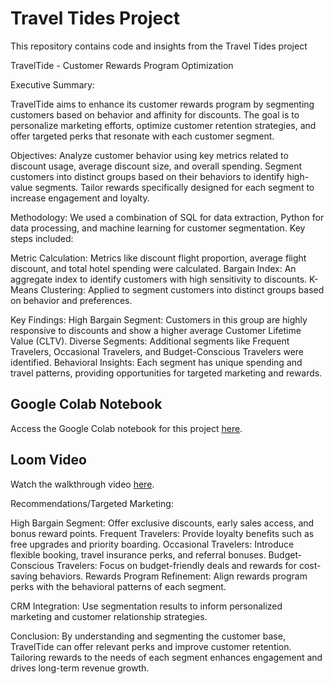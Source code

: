 
# Travel Tides Project
This repository contains code and insights from the Travel Tides project

TravelTide - Customer Rewards Program Optimization

Executive Summary:

TravelTide aims to enhance its customer rewards program by segmenting customers based on behavior and affinity for discounts. The goal is to personalize marketing efforts, optimize customer retention strategies, and offer targeted perks that resonate with each customer segment.

Objectives:
Analyze customer behavior using key metrics related to discount usage, average discount size, and overall spending.
Segment customers into distinct groups based on their behaviors to identify high-value segments.
Tailor rewards specifically designed for each segment to increase engagement and loyalty.

Methodology:
We used a combination of SQL for data extraction, Python for data processing, and machine learning for customer segmentation. Key steps included:

Metric Calculation: Metrics like discount flight proportion, average flight discount, and total hotel spending were calculated.
Bargain Index: An aggregate index to identify customers with high sensitivity to discounts.
K-Means Clustering: Applied to segment customers into distinct groups based on behavior and preferences.

Key Findings:
High Bargain Segment: Customers in this group are highly responsive to discounts and show a higher average Customer Lifetime Value (CLTV).
Diverse Segments: Additional segments like Frequent Travelers, Occasional Travelers, and Budget-Conscious Travelers were identified.
Behavioral Insights: Each segment has unique spending and travel patterns, providing opportunities for targeted marketing and rewards.

## Google Colab Notebook
Access the Google Colab notebook for this project [here](https://colab.research.google.com/drive/1Q6BdXsVUxuDt23pRSzkt2b5T7jshDGeH?usp=sharing).

## Loom Video
Watch the walkthrough video [here](https://www.loom.com/share/d4dbc74817de487eb95d1183ccc9151b?sid=99dc9eed-18a1-49d0-b496-6c769a1bcb1c).

Recommendations/Targeted Marketing:

High Bargain Segment: Offer exclusive discounts, early sales access, and bonus reward points.
Frequent Travelers: Provide loyalty benefits such as free upgrades and priority boarding.
Occasional Travelers: Introduce flexible booking, travel insurance perks, and referral bonuses.
Budget-Conscious Travelers: Focus on budget-friendly deals and rewards for cost-saving behaviors.
Rewards Program Refinement: Align rewards program perks with the behavioral patterns of each segment.

CRM Integration: Use segmentation results to inform personalized marketing and customer relationship strategies.

Conclusion:
By understanding and segmenting the customer base, TravelTide can offer relevant perks and improve customer retention. Tailoring rewards to the needs of each segment enhances engagement and drives long-term revenue growth.
